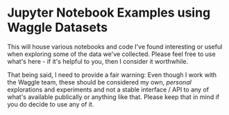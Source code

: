 # Jupyter Notebook Examples using Waggle Datasets

This will house various notebooks and code I've found interesting or useful when exploring some of the data we've collected. Please feel free to use what's here - if it's helpful to you, then I consider it worthwhile.

That being said, I need to provide a fair warning: Even though I work with the Waggle team, these should be considered my own, _personal_ explorations and experiments and not a stable interface / API to any of what's available publically or anything like that. Please keep that in mind if you do decide to use any of it.
